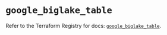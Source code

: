 # `google_biglake_table`

Refer to the Terraform Registry for docs: [`google_biglake_table`](https://registry.terraform.io/providers/hashicorp/google/5.11.0/docs/resources/biglake_table).
